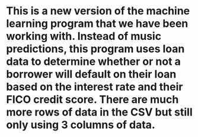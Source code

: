 # This is a new version of the machine learning program that we have been working with. Instead of music predictions, this program uses loan data to determine whether or not a borrower will default on their loan based on the interest rate and their FICO credit score. There are much more rows of data in the CSV but still only using 3 columns of data.
